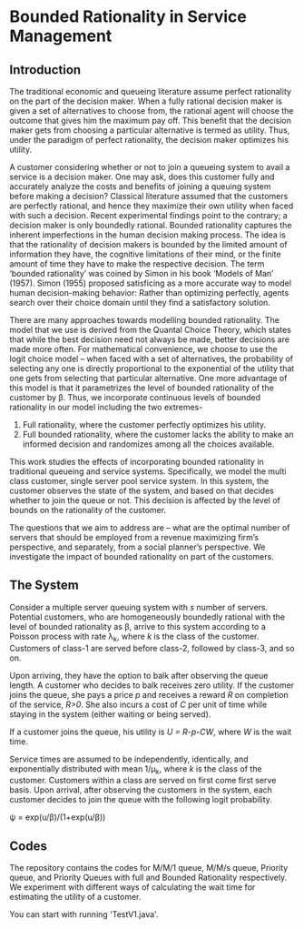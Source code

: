 # Bounded Rationality in Service Management

## Introduction 
The traditional economic and queueing literature assume perfect rationality on the part of the decision maker. When a fully rational decision maker is given a set of alternatives to choose from, the rational agent will choose the outcome that gives him the maximum pay off. This benefit that the decision maker gets from choosing a particular alternative is termed as utility. Thus, under the paradigm of perfect rationality, the decision maker optimizes his utility.

A customer considering whether or not to join a queueing system to avail a service is a decision maker. One may ask, does this customer fully and accurately analyze the costs and benefits of joining a queuing system before making a decision? Classical literature assumed that the customers are perfectly rational, and hence they maximize their own utility when faced with such a decision. Recent experimental findings point to the contrary; a decision maker is only boundedly rational. Bounded rationality captures the inherent imperfections in the human decision making process. The idea is that the rationality of decision makers is bounded by the limited amount of information they have, the cognitive limitations of their mind, or the finite amount of time they have to make the respective decision. The term ‘bounded rationality’ was coined by Simon in his book ‘Models of Man’ (1957). Simon (1955) proposed satisficing as a more accurate way to model human decision-making behavior: Rather than optimizing perfectly, agents search over their choice domain until they find a satisfactory solution.

There are many approaches towards modelling bounded rationality. The model that we use is derived from the Quantal Choice Theory, which states that while the best decision need not always be made, better decisions are made more often. For mathematical convenience, we choose to use the logit choice model – when faced with a set of alternatives, the probability of selecting any one is directly proportional to the exponential of the utility that one gets from selecting that particular alternative. One more advantage of this model is that it parametrizes the level of bounded rationality of the customer by β. Thus, we incorporate continuous levels of bounded rationality in our model including the two extremes-

1. Full rationality, where the customer perfectly optimizes his utility.
2. Full bounded rationality, where the customer lacks the ability to make an informed decision and randomizes among all the choices available.
    
This work studies the effects of incorporating bounded rationality in traditional queueing and service systems. Specifically, we model the multi class customer, single server pool service system. In this system, the customer observes the state of the system, and based on that decides whether to join the queue or not. This decision is affected by the level of bounds on the rationality of the customer.

The questions that we aim to address are – what are the optimal number of servers that should be employed from a revenue maximizing firm’s perspective, and separately, from a social planner’s perspective. We investigate the impact of bounded rationality on part of the customers.

## The System

Consider a multiple server queuing system with *s* number of servers. Potential customers, who are homogeneously boundedly rational with the level of bounded rationality as &beta;, arrive to this system according to a Poisson process with rate &lambda;<sub>k</sub>, where *k* is the class of the customer. Customers of class-1 are served before class-2, followed by class-3, and so on. 

Upon arriving, they have the option to balk after observing the queue length. A customer who decides to balk receives zero utility. If the customer joins the queue, she pays a price *p* and receives a reward *R* on completion of the service, *R>0*. She also incurs a cost of *C* per unit of time while staying in the system (either waiting or being served). 

If a customer joins the queue, his utility is *U = R-p-CW*, where *W* is the wait time.

Service times are assumed to be independently, identically, and exponentially distributed with mean 1/&mu;<sub>k</sub>, where *k* is the class of the customer. Customers within a class are served on first come first serve basis. Upon arrival, after observing the customers in the system, each customer decides to join the queue with the following logit probability.

&psi; = exp(u/&beta;)/(1+exp(u/&beta;))

## Codes

The repository contains the codes for M/M/1 queue, M/M/s queue, Priority queue, and Priority Queues with full and Bounded Rationality respectively. \
We experiment with different ways of calculating the wait time for estimating the utility of a customer.

You can start with running 'TestV1.java'. 
